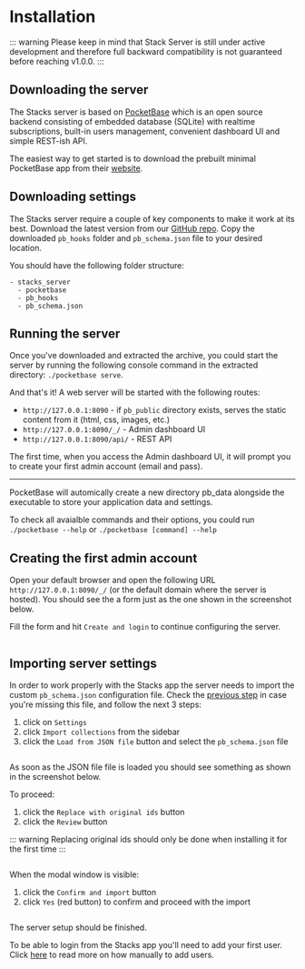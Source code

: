 # Installation

::: warning
Please keep in mind that Stack Server is still under active development and therefore full backward compatibility is not guaranteed before reaching v1.0.0.
:::

## Downloading the server

The Stacks server is based on [PocketBase](https://pocketbase.io/docs) which is an open source backend consisting of embedded database (SQLite) with realtime subscriptions, built-in users management, convenient dashboard UI and simple REST-ish API.

The easiest way to get started is to download the prebuilt minimal PocketBase app from their [website](https://pocketbase.io/docs/). 


## Downloading settings

The Stacks server require a couple of key components to make it work at its best. Download the latest version from our [GitHub repo](https://github.com/stacks-task-manager/server). Copy the downloaded `pb_hooks` folder and `pb_schema.json` file to your desired location.

You should have the following folder structure:
```
- stacks_server
  - pocketbase
  - pb_hooks
  - pb_schema.json
```

## Running the server

Once you've downloaded and extracted the archive, you could start the server by running the following console command in the extracted directory: `./pocketbase serve`.

And that's it! A web server will be started with the following routes:

- `http://127.0.0.1:8090` - if `pb_public` directory exists, serves the static content from it (html, css, images, etc.)
- `http://127.0.0.1:8090/_/` - Admin dashboard UI
- `http://127.0.0.1:8090/api/` - REST API

The first time, when you access the Admin dashboard UI, it will prompt you to create your first admin account (email and pass).

---

PocketBase will automically create a new directory pb_data alongside the executable to store your application data and settings.

To check all avaialble commands and their options, you could run `./pocketbase --help` or `./pocketbase [command] --help`

## Creating the first admin account
Open your default browser and open the following URL `http://127.0.0.1:8090/_/` (or the default domain where the server is hosted). You should see the a form just as the one shown in the screenshot below.

Fill the form and hit `Create and login` to continue configuring the server.

<img :src="$withBase('/assets/img/server/admin-creation.png')">



## Importing server settings

In order to work properly with the Stacks app the server needs to import the custom `pb_schema.json` configuration file. Check the [previous step](#downloading-settings) in case you're missing this file, and follow the next 3 steps:

1. click on `Settings`
2. click `Import collections` from the sidebar
3. click the `Load from JSON file` button and select the `pb_schema.json` file

<img :src="$withBase('/assets/img/server/import-settings.png')">

As soon as the JSON file file is loaded you should see something as shown in the screenshot below.

To proceed:

1. click the `Replace with original ids` button
2. click the `Review` button

::: warning
Replacing original ids should only be done when installing it for the first time
:::

<img :src="$withBase('/assets/img/server/confirming-import.png')">

When the modal window is visible:

1. click the `Confirm and import` button
2. click `Yes` (red button) to confirm and proceed with the import

<img :src="$withBase('/assets/img/server/confirm-and-import.png')">

The server setup should be finished.

To be able to login from the Stacks app you'll need to add your first user. Click [here](./users.md) to read more on how manually to add users.